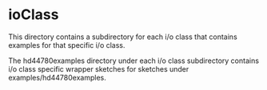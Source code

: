 ioClass
=======

This directory contains a subdirectory for each i/o class that contains
examples for that specific i/o class.

The hd44780examples directory under each i/o class subdirectory contains
i/o class specific wrapper sketches for sketches under
examples/hd44780examples.
